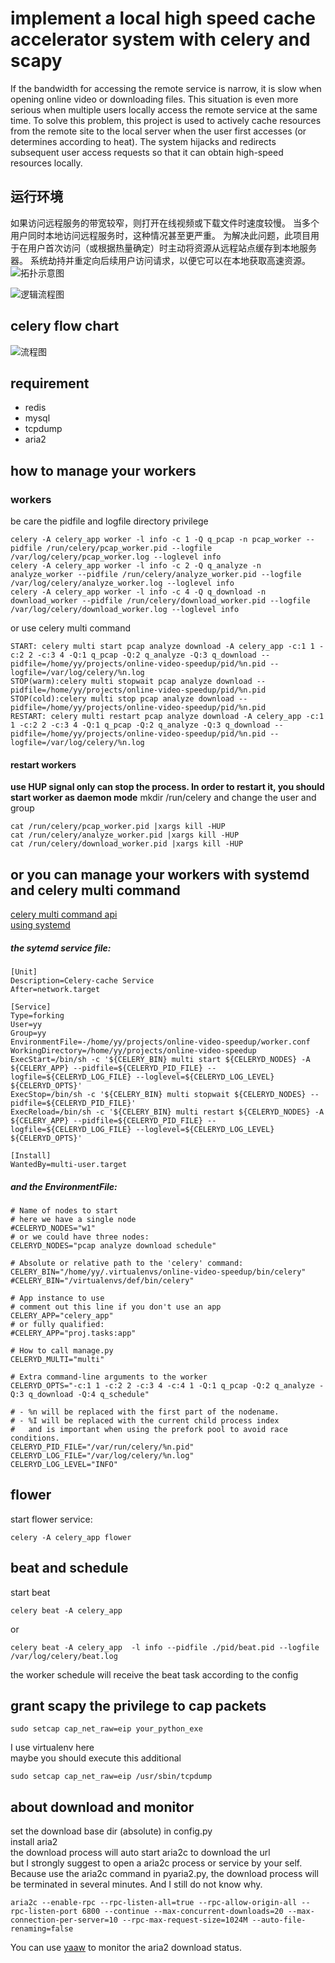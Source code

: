 # implement a local high speed cache accelerator system with celery and scapy

If the bandwidth for accessing the remote service is narrow, it is slow when opening online video or downloading files. This situation is even more serious when multiple users locally access the remote service at the same time. To solve this problem, this project is used to actively cache resources from the remote site to the local server when the user first accesses (or determines according to heat). The system hijacks and redirects subsequent user access requests so that it can obtain high-speed resources locally.

## 运行环境

如果访问远程服务的带宽较窄，则打开在线视频或下载文件时速度较慢。 当多个用户同时本地访问远程服务时，这种情况甚至更严重。 为解决此问题，此项目用于在用户首次访问（或根据热量确定）时主动将资源从远程站点缓存到本地服务器。 系统劫持并重定向后续用户访问请求，以便它可以在本地获取高速资源。  
![拓扑示意图](http://ww1.sinaimg.cn/large/566418e8ly1g0istkd5mfj20go0dqt9l.jpg)

![逻辑流程图](http://ww1.sinaimg.cn/large/566418e8ly1g0iswfpen9j20go0ju75h.jpg)

## celery flow chart

![流程图](https://ws1.sinaimg.cn/large/566418e8gy1fpukerjeyzj20qf0gz409.jpg)

## requirement

- redis
- mysql
- tcpdump
- aria2

## how to manage your workers

### workers

be care the pidfile and logfile directory privilege

```
celery -A celery_app worker -l info -c 1 -Q q_pcap -n pcap_worker --pidfile /run/celery/pcap_worker.pid --logfile /var/log/celery/pcap_worker.log --loglevel info
celery -A celery_app worker -l info -c 2 -Q q_analyze -n analyze_worker --pidfile /run/celery/analyze_worker.pid --logfile /var/log/celery/analyze_worker.log --loglevel info
celery -A celery_app worker -l info -c 4 -Q q_download -n download_worker --pidfile /run/celery/download_worker.pid --logfile /var/log/celery/download_worker.log --loglevel info
```

or use celery multi command

```
START: celery multi start pcap analyze download -A celery_app -c:1 1 -c:2 2 -c:3 4 -Q:1 q_pcap -Q:2 q_analyze -Q:3 q_download --pidfile=/home/yy/projects/online-video-speedup/pid/%n.pid --logfile=/var/log/celery/%n.log
STOP(warm):celery multi stopwait pcap analyze download --pidfile=/home/yy/projects/online-video-speedup/pid/%n.pid
STOP(cold):celery multi stop pcap analyze download --pidfile=/home/yy/projects/online-video-speedup/pid/%n.pid
RESTART: celery multi restart pcap analyze download -A celery_app -c:1 1 -c:2 2 -c:3 4 -Q:1 q_pcap -Q:2 q_analyze -Q:3 q_download --pidfile=/home/yy/projects/online-video-speedup/pid/%n.pid --logfile=/var/log/celery/%n.log
```

#### restart workers

**use HUP signal only can stop the process. In order to restart it, you should start worker as daemon mode**
mkdir /run/celery and change the user and group

```
cat /run/celery/pcap_worker.pid |xargs kill -HUP
cat /run/celery/analyze_worker.pid |xargs kill -HUP
cat /run/celery/download_worker.pid |xargs kill -HUP
```

## or you can manage your workers with systemd and celery multi command

[celery multi command api](http://celery.readthedocs.io/en/latest/reference/celery.bin.multi.html)  
[using systemd](http://celery.readthedocs.io/en/latest/userguide/daemonizing.html#usage-systemd)

##### the sytemd service file:

```
[Unit]
Description=Celery-cache Service
After=network.target

[Service]
Type=forking
User=yy
Group=yy
EnvironmentFile=-/home/yy/projects/online-video-speedup/worker.conf
WorkingDirectory=/home/yy/projects/online-video-speedup
ExecStart=/bin/sh -c '${CELERY_BIN} multi start ${CELERYD_NODES} -A ${CELERY_APP} --pidfile=${CELERYD_PID_FILE} --logfile=${CELERYD_LOG_FILE} --loglevel=${CELERYD_LOG_LEVEL} ${CELERYD_OPTS}'
ExecStop=/bin/sh -c '${CELERY_BIN} multi stopwait ${CELERYD_NODES} --pidfile=${CELERYD_PID_FILE}'
ExecReload=/bin/sh -c '${CELERY_BIN} multi restart ${CELERYD_NODES} -A ${CELERY_APP} --pidfile=${CELERYD_PID_FILE} --logfile=${CELERYD_LOG_FILE} --loglevel=${CELERYD_LOG_LEVEL} ${CELERYD_OPTS}'

[Install]
WantedBy=multi-user.target
```

##### and the EnvironmentFile:

```
# Name of nodes to start
# here we have a single node
#CELERYD_NODES="w1"
# or we could have three nodes:
CELERYD_NODES="pcap analyze download schedule"

# Absolute or relative path to the 'celery' command:
CELERY_BIN="/home/yy/.virtualenvs/online-video-speedup/bin/celery"
#CELERY_BIN="/virtualenvs/def/bin/celery"

# App instance to use
# comment out this line if you don't use an app
CELERY_APP="celery_app"
# or fully qualified:
#CELERY_APP="proj.tasks:app"

# How to call manage.py
CELERYD_MULTI="multi"

# Extra command-line arguments to the worker
CELERYD_OPTS="-c:1 1 -c:2 2 -c:3 4 -c:4 1 -Q:1 q_pcap -Q:2 q_analyze -Q:3 q_download -Q:4 q_schedule"

# - %n will be replaced with the first part of the nodename.
# - %I will be replaced with the current child process index
#   and is important when using the prefork pool to avoid race conditions.
CELERYD_PID_FILE="/var/run/celery/%n.pid"
CELERYD_LOG_FILE="/var/log/celery/%n.log"
CELERYD_LOG_LEVEL="INFO"
```

## flower

start flower service:

    celery -A celery_app flower

## beat and schedule

start beat

    celery beat -A celery_app

or

    celery beat -A celery_app  -l info --pidfile ./pid/beat.pid --logfile /var/log/celery/beat.log

the worker schedule will receive the beat task according to the config

## grant scapy the privilege to cap packets

    sudo setcap cap_net_raw=eip your_python_exe

I use virtualenv here  
maybe you should execute this additional

    sudo setcap cap_net_raw=eip /usr/sbin/tcpdump

## about download and monitor

set the download base dir (absolute) in config.py  
install aria2  
the download process will auto start aria2c to download the url  
but I strongly suggest to open a aria2c process or service by your self. Because use the aria2c command in pyaria2.py, the download process will be terminated in several minutes. And I still do not know why.

```
aria2c --enable-rpc --rpc-listen-all=true --rpc-allow-origin-all --rpc-listen-port 6800 --continue --max-concurrent-downloads=20 --max-connection-per-server=10 --rpc-max-request-size=1024M --auto-file-renaming=false
```

You can use [yaaw](https://github.com/binux/yaaw) to monitor the aria2 download status.
